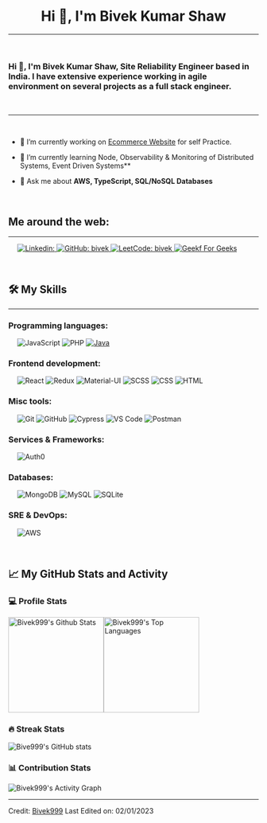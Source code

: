 <h1 align="center">Hi 👋, I'm Bivek Kumar Shaw</h1>


-------------------
&emsp;
<h3 align="left">Hi 👋, I'm Bivek Kumar Shaw, Site Reliability Engineer based in India. I have extensive experience working in agile environment on several projects as a full stack engineer.</h3>
&emsp;

-------------------
&emsp;

- 🔭 I’m currently working on [Ecommerce Website](https://mentor.love/) for self Practice. 

- 🌱 I’m currently learning Node, Observability & Monitoring of Distributed Systems, Event Driven Systems**

- 💬 Ask me about **AWS, TypeScript, SQL/NoSQL Databases**

&emsp;

## Me around the web:
-------------------


&emsp;
<a href="https://www.linkedin.com/in/bivekshaw/">
    ![Linkedin:](https://img.shields.io/badge/-bivek-blue?style=flat-square&logo=Linkedin&logoColor=white)
</a>
<a href="https://github.com/Bivek999">
    ![GitHub: bivek](https://img.shields.io/github/followers/bivek?label=follow&style=social)
</a>
<a href="https://leetcode.com/Bivek_Shaw/">
    ![LeetCode: bivek](https://img.shields.io/badge/-bivek-000?&logo=LeetCode)
</a>
<a href="https://auth.geeksforgeeks.org/user/kumarbivekshaw999/practice/"><img alt="Geekf For Geeks" src="https://img.shields.io/badge/geeksforgeeks-%230F9D58.svg?style=plastic&logo=geeksforgeeks&logoColor=white"></a>

&emsp;

## 🛠️ My Skills
-------------------
### Programming languages:
&emsp;
![JavaScript](https://img.shields.io/badge/-JavaScript-000?&logo=JavaScript)
![PHP](https://img.shields.io/badge/-PHP-000?&logo=PHP)
<a href="https://www.java.com" target="_blank"> 
    <img alt="Java" src="https://img.shields.io/badge/Java-%23007396.svg?style=plastic&logo=java&logoColor=white">
  </a>
### Frontend development:
&emsp;
![React](https://img.shields.io/badge/-React-000?&logo=React)
![Redux](https://img.shields.io/badge/-Redux-000?&logo=Redux)
![Material-UI](https://img.shields.io/badge/-Material--UI-000?&logo=Material-UI)
![SCSS](https://img.shields.io/badge/-SCSS-000?&logo=Sass)
![CSS](https://img.shields.io/badge/-CSS-000?&logo=CSS3)
![HTML](https://img.shields.io/badge/-HTML-000?&logo=HTML5)

### Misc tools:
&emsp;
![Git](https://img.shields.io/badge/-Git-000?&logo=Git)
![GitHub](https://img.shields.io/badge/-GitHub-000?&logo=GitHub)
![Cypress](https://img.shields.io/badge/-Cypress-000?&logo=Cypress)
![VS Code](https://img.shields.io/badge/-VS%20Code-000?&logo=Visual-Studio-Code)
![Postman](https://img.shields.io/badge/-Postman-000?&logo=Postman)

### Services & Frameworks: 
&emsp;
![Auth0](https://img.shields.io/badge/-Auth0-000?&logo=Auth0)


### Databases:
&emsp;
![MongoDB](https://img.shields.io/badge/-MongoDB-000?&logo=MongoDB)
![MySQL](https://img.shields.io/badge/-MySQL-000?&logo=MySQL)
![SQLite](https://img.shields.io/badge/-SQLite-000?&logo=SQLite)

### SRE & DevOps:
&emsp;
![AWS](https://img.shields.io/badge/-AWS-000?&logo=Amazon-AWS)


&emsp;

## 📈 My GitHub Stats and Activity

### 💻 Profile Stats

<img alt="Bivek999's Github Stats" src="https://github-readme-stats.vercel.app/api/?username=Bivek999&show_icons=true&include_all_commits=true&count_private=true&theme=react&hide_border=true&bg_color=1F222E&title_color=F85D7F&icon_color=F8D866" height="192px"/><img alt="Bivek999's Top Languages" src="https://github-readme-stats.vercel.app/api/top-langs/?username=Bivek999&langs_count=8&layout=compact&theme=react&hide_border=true&bg_color=1F222E&title_color=F85D7F&icon_color=F8D866" height="192px"/>


### 🔥 Streak Stats

![Bive999's GitHub stats](https://github-readme-streak-stats.herokuapp.com/?user=Bivek999&theme=tokyonight)

### 📊 Contribution Stats

<img alt="Bivek999's Activity Graph" src="https://github-readme-activity-graph.cyclic.app/graph/?username=Bivek999&bg_color=1F222E&color=F8D866&line=F85D7F&point=FFFFFF&hide_border=true" />

------
Credit: [Bivek999](https://github.com/Bivek999)
Last Edited on: 02/01/2023
